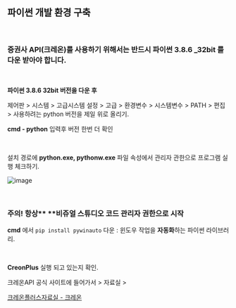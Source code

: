 ## 파이썬 개발 환경 구축

<br/>


### 증권사 API(크레온)를 사용하기 위해서는 반드시 파이썬 3.8.6 _32bit 를 다운 받아야 합니다.

<br/>

**파이썬 3.8.6 32bit 버전을 다운 후**

제어판 > 시스템 > 고급시스템 설정 > 고급 > 환경변수 > 시스템변수 > PATH > 편집 > 사용하려는 python 버전을 제일 위로 올리기.


**cmd - python** 입력후 버전 한번 더 확인

<br/>


설치 경로에 **python.exe, pythonw.exe** 파일 속성에서 관리자 관한으로 프로그램 실행 체크하기.

![image](https://user-images.githubusercontent.com/57824945/120252258-f7173480-c2be-11eb-8903-fad643b5f1a7.png)

<br/>


### 주의! 항상** **비쥬얼 스튜디오 코드 관리자 권한으로 시작

**cmd** 에서 `pip install pywinauto` 다운 : 윈도우 작업을 **자동화**하는 파이썬 라이브러리.

<br/>

**CreonPlus** 실행 되고 있는지 확인.

크레온API 공식 사이트에 들어가서 > 자료실 > 

[크레온플러스자료실 - 크레온](https://money2.creontrade.com/e5/mboard/ptype_basic/plusPDS/DW_Basic_List.aspx?boardseq=299&m=9505&p=8833&v=8639)
